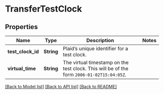 # TransferTestClock

## Properties

Name | Type | Description | Notes
------------ | ------------- | ------------- | -------------
**test_clock_id** | **String** | Plaid’s unique identifier for a test clock. | 
**virtual_time** | **String** | The virtual timestamp on the test clock. This will be of the form `2006-01-02T15:04:05Z`. | 

[[Back to Model list]](../README.md#documentation-for-models) [[Back to API list]](../README.md#documentation-for-api-endpoints) [[Back to README]](../README.md)


